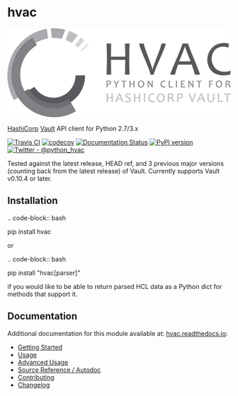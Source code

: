 # hvac

![Header image](https://raw.githubusercontent.com/hvac/hvac/master/docs/_static/hvac_logo_800px.png)

[HashiCorp](https://hashicorp.com/) [Vault](https://www.vaultproject.io) API client for Python 2.7/3.x

[![Travis CI](https://travis-ci.org/hvac/hvac.svg?branch=master)](https://travis-ci.org/hvac/hvac)
[![codecov](https://codecov.io/gh/hvac/hvac/branch/master/graph/badge.svg)](https://codecov.io/gh/hvac/hvac)
[![Documentation Status](https://readthedocs.org/projects/hvac/badge/)](https://hvac.readthedocs.io/en/latest/?badge=latest)
[![PyPI version](https://badge.fury.io/py/hvac.svg)](https://badge.fury.io/py/hvac)
[![Twitter - @python_hvac](https://img.shields.io/twitter/follow/python_hvac.svg?label=Twitter%20-%20@python_hvac&style=social?style=plastic)](https://twitter.com/python_hvac)

Tested against the latest release, HEAD ref, and 3 previous major versions (counting back from the latest release) of Vault. 
Currently supports Vault v0.10.4 or later.

## Installation

.. code-block:: bash

   pip install hvac

or

.. code-block:: bash

   pip install "hvac[parser]"

if you would like to be able to return parsed HCL data as a Python dict for methods that support it.

## Documentation

Additional documentation for this module available at: [hvac.readthedocs.io](https://hvac.readthedocs.io/en/stable/usage/index.html):

* [Getting Started](https://hvac.readthedocs.io/en/stable/overview.html#getting-started)
* [Usage](https://hvac.readthedocs.io/en/stable/usage/index.html)
* [Advanced Usage](https://hvac.readthedocs.io/en/stable/advanced_usage.html)
* [Source Reference / Autodoc](https://hvac.readthedocs.io/en/stable/source/index.html)
* [Contributing](https://hvac.readthedocs.io/en/stable/contributing.html)
* [Changelog](https://hvac.readthedocs.io/en/stable/changelog.html)
